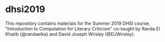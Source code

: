 # dhsi2019
This repository contains materials for the Summer 2019 DHSI course, "Introduction to Computation for Literary Criticism" co-taught by Randa El Khatib (@randaelka) and David Joseph Wrisley (@DJWrisley).
